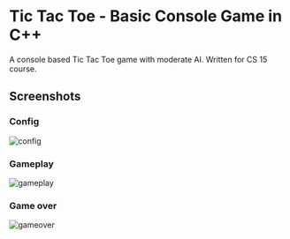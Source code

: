 # Tic Tac Toe - Basic Console Game in C++
A console based Tic Tac Toe game with moderate AI. Written for CS 15 course.

## Screenshots
### Config
![config](http://i.imgur.com/QVZRnPm.png "Config")

### Gameplay
![gameplay](http://i.imgur.com/I0sANea.png "Gameplay")

### Game over
![gameover](http://i.imgur.com/FaciH66.png "Game over")
